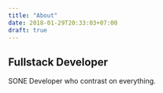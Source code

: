 ```yaml
---
title: "About"
date: 2018-01-29T20:33:03+07:00
draft: true
---
```


## Fullstack Developer

SONE Developer who contrast on everything.